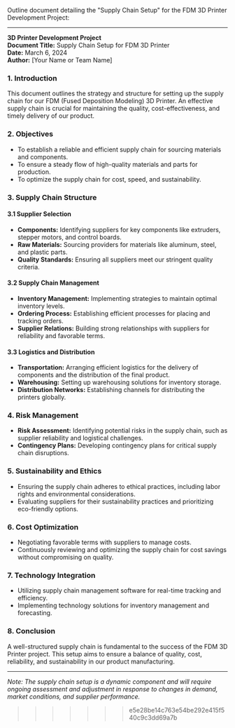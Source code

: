 Outline document detailing the "Supply Chain Setup" for the FDM 3D Printer Development Project:

---

**3D Printer Development Project**  
**Document Title:** Supply Chain Setup for FDM 3D Printer  
**Date:** March 6, 2024  
**Author:** [Your Name or Team Name]

### 1. Introduction

This document outlines the strategy and structure for setting up the supply chain for our FDM (Fused Deposition Modeling) 3D Printer. An effective supply chain is crucial for maintaining the quality, cost-effectiveness, and timely delivery of our product.

### 2. Objectives

- To establish a reliable and efficient supply chain for sourcing materials and components.
- To ensure a steady flow of high-quality materials and parts for production.
- To optimize the supply chain for cost, speed, and sustainability.

### 3. Supply Chain Structure

#### 3.1 Supplier Selection
- **Components:** Identifying suppliers for key components like extruders, stepper motors, and control boards.
- **Raw Materials:** Sourcing providers for materials like aluminum, steel, and plastic parts.
- **Quality Standards:** Ensuring all suppliers meet our stringent quality criteria.

#### 3.2 Supply Chain Management
- **Inventory Management:** Implementing strategies to maintain optimal inventory levels.
- **Ordering Process:** Establishing efficient processes for placing and tracking orders.
- **Supplier Relations:** Building strong relationships with suppliers for reliability and favorable terms.

#### 3.3 Logistics and Distribution
- **Transportation:** Arranging efficient logistics for the delivery of components and the distribution of the final product.
- **Warehousing:** Setting up warehousing solutions for inventory storage.
- **Distribution Networks:** Establishing channels for distributing the printers globally.

### 4. Risk Management

- **Risk Assessment:** Identifying potential risks in the supply chain, such as supplier reliability and logistical challenges.
- **Contingency Plans:** Developing contingency plans for critical supply chain disruptions.

### 5. Sustainability and Ethics

- Ensuring the supply chain adheres to ethical practices, including labor rights and environmental considerations.
- Evaluating suppliers for their sustainability practices and prioritizing eco-friendly options.

### 6. Cost Optimization

- Negotiating favorable terms with suppliers to manage costs.
- Continuously reviewing and optimizing the supply chain for cost savings without compromising on quality.

### 7. Technology Integration

- Utilizing supply chain management software for real-time tracking and efficiency.
- Implementing technology solutions for inventory management and forecasting.

### 8. Conclusion

A well-structured supply chain is fundamental to the success of the FDM 3D Printer project. This setup aims to ensure a balance of quality, cost, reliability, and sustainability in our product manufacturing.

---

*Note: The supply chain setup is a dynamic component and will require ongoing assessment and adjustment in response to changes in demand, market conditions, and supplier performance.*
>>>>>>> e5e28be14c763e54be292e415f540c9c3dd69a7b
